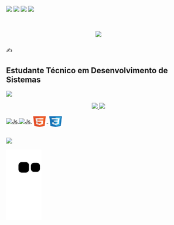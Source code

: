  <img src="https://media.giphy.com/media/mGcNjsfWAjY5AEZNw6/giphy.gif" width="50"> <img src="https://media.giphy.com/media/mGcNjsfWAjY5AEZNw6/giphy.gif" width="50">
 <img src="https://media.giphy.com/media/mGcNjsfWAjY5AEZNw6/giphy.gif" width="50">  <img src="https://media.giphy.com/media/mGcNjsfWAjY5AEZNw6/giphy.gif" width="50">


<h1 align="center">
  <a href="https://git.io/typing-svg">
    <img src="https://readme-typing-svg.herokuapp.com/?lines=Olá!!!,+👋;Sou+Cintia+Carvalho+....;&center=true&size=30">
  </a>
</h1>


:writing_hand: <h2>Estudante Técnico em Desenvolvimento de Sistemas</h2>




<p align="left"> 
 <img src="https://i.pinimg.com/originals/5a/9e/49/5a9e493ebec738ad8ed01b8f6c1b6c0f.gif"height="300em">

<div align="center">
  <a href="https://github.com/CarvalhoCintia">
  <img height="180em" src="https://github-readme-stats.vercel.app/api?username=CarvalhoCintia&show_icons=true&theme=dracula&include_all_commits=true&count_private=true"/>
  <img height="170em" src="https://github-readme-stats.vercel.app/api/top-langs/?username=CarvalhoCintia&layout=compact&langs_count=7&theme=dracula"/>
</div>

  <div style="display: inline_block"><br>
   
  <img align="center" alt="Js" height="30" width="40" src="https://cdn.jsdelivr.net/gh/devicons/devicon/icons/java/java-original.svg" />           
  <img align="center" alt="Js" height="30" width="40" src="https://cdn.jsdelivr.net/gh/devicons/devicon/icons/c/c-original.svg" />          
  <img align="center" alt="HTML" height="30" width="40" src="https://raw.githubusercontent.com/devicons/devicon/master/icons/html5/html5-original.svg">
  <img align="center" alt="CSS" height="30" width="40" src="https://raw.githubusercontent.com/devicons/devicon/master/icons/css3/css3-original.svg">
   
</div>
  
 ##
  
  <div> 
  <a href = "cintiacarvalhodasilva7@gmail.com"><img src="https://img.shields.io/badge/-Gmail-%23333?style=for-the-badge&logo=gmail&logoColor=white" target="_blank"></a>
  
 
  ![Snake animation](https://github.com/CarvalhoCintia/CarvalhoCintia/blob/output/github-contribution-grid-snake.svg)
 
</div>
